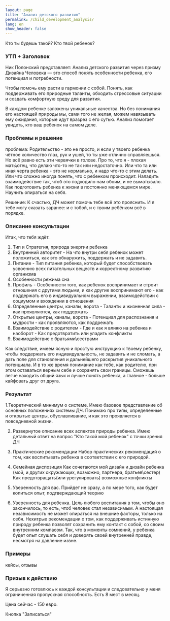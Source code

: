 ```yaml
---
layout: page
title: "Анализ детского развития"
permalink: /child_development_analysis/
lang: en
show_header: false
---
```


Кто ты будешь такой?
Кто твой ребенок?

### УТП + Заголовок
<!-- Получи развёрнутый ответ на вопрос "Кто твой ребенок?" -->
<!-- В чем его уникальность, особенности, таланты. Как создать для него поддерживающую среду. -->

Ник Полонский представляет:
Анализ детского развития через призму Дизайна Человека — это способ понять особенности ребенка, его потенциал и потребности.

Чтобы помочь ему расти в гармонии с собой. Понять, как поддерживать его природные таланты, обходить стрессовые ситуации и создать комфортную среду для развития.

В каждом ребенке заложены уникальные качества. Но без понимания его настоящей природы мы, сами того не желая, можем навязывать ему ожидания, которые идут вразрез с его сутью. Анализ помогает увидеть, кто ваш ребенок на самом деле.

### Проблемы и решение

проблема: 
Родительство - это не просто, и если у твоего ребенка чётное количество глаз, рук и ушей, то ты уже отлично справляешься.
Но всё равно есть эти червячки в голове.
Про то, что я - плохая мать\отец, что делаю что-то не так или недостаточно.
Или что та или иная черта ребенка - это не нормально, и надо что-то с этим делать.
Или что сложно иногда понять, что с ребенком происходит.
Наладить взаимодействие так, чтоб это подходило нам обоим, и не выматывало.
Как подготовить ребенка к жизни в постоянно меняющемся мире. Научить опираться на себя.

Решение:
К счастью, ДЧ может помочь тебе всё это прояснить.
И я тебе могу сказать заранее: и с тобой, и с твоим ребёнком всё в порядке.


### Описание консультации
Итак, что тебя ждёт.

1. Тип и Стратегия, природа энергии ребенка
2. Внутренний авторитет - На что внутри себя ребенок может положиться, как это обнаружить, поддержать и не задавить.
3. Питание - Тип питания ребенка, который будет способствовать усвоению всех питательных веществ и корректному развитию организма
4. Особенности режима сна
5. Профиль - Особенности того, как ребенок воспринимает и строит отношения с  другими людьми, и как другие воспринимают его - как поддержать его в индивидуальном выражении, взаимодействии с социумом и вхождении в отношения
6. Определенные центры, каналы, ворота - Таланты и жизненная сила - как проявляются, как поддержать
7. Открытые центры, каналы, ворота - Потенциал для распознания и мудрости - как проявляются, как поддрежать
8. Взаимодействие с родителем - Где и как я влияю на ребенка и наоборот - Как предотвратить или уладить конфликты
9. Взаимодействие с братьями\сестрами


Как следствие, имеем ясную и простую инструкцию к твоему ребенку, чтобы поддержать его индивидуальность, не задавить и не сломать, а дать поле для становления и дальнейшего раскрытия уникального потенциала.
 И в то же время понимание как тебе, как родителю, при этом оставаться верным себе и сохранять свои границы. 
Сможешь легче находить общий язык и лучше понять  ребенка, а главное - больше кайфовать друг от друга.

### Результат
1.Теоретический минимум о системе.
 Имею базовое представление об основных положениях системы ДЧ.
Понимаю про типы, определенные и открытые центры, обуславливание, и как это проявляется в повседневной жизни.

2. Развернутое описание всех аспектов природы ребенка.
Имею детальный ответ на вопрос "Кто такой мой ребенок" с точки зрения ДЧ

3. Практические рекомендации
Набор практических рекомендаций о том, как воспитывать ребенка в соответствии с его природой.

4. Семейная диспозиция
Как сочетаются мой дизайн и дизайн ребенка (мой, и других окружающих, возможно, партнера, братьев\сестер)
Как предотвращать(или урегулировать) возможные конфликты

5. Уверенность для вас.
Прийдет не сразу, а по мере того, как будет копиться опыт, подтверждающий теорию

6. Уверенность для ребенка.
Цель любого воспитания в том, чтобы оно закончилось, то есть, чтоб человек стал независимым. А настоящая независимость не может опираться на внешние факторы, только на себя.
Нехитрые рекомендации о том, как поддерживать истинную природу ребенка позволят сохранить ему контакт с собой, со своим внутренним компасом. Так, что в моменты сомнений, у ребенка будет опыт слушать себя и доверять своей внутренней правде, несмотря на давление извне.

### Примеры
кейсы, отзывы

### Призыв к действию
Я серьезно готовлюсь к каждой консультации и следовательно у меня ограниченная пропускная способность. Есть 8 мест в месяц.

Цена сейчас - 150 евро.

Кнопка "Записаться"








